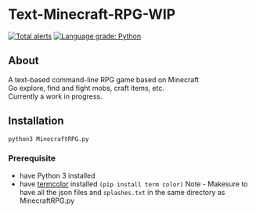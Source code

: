 
# Text-Minecraft-RPG-WIP

[![Total alerts](https://img.shields.io/lgtm/alerts/g/fungamer2-2/Text-Minecraft-RPG-WIP.svg?logo=lgtm&logoWidth=18)](https://lgtm.com/projects/g/fungamer2-2/Text-Minecraft-RPG-WIP/alerts/)
[![Language grade: Python](https://img.shields.io/lgtm/grade/python/g/fungamer2-2/Text-Minecraft-RPG-WIP.svg?logo=lgtm&logoWidth=18)](https://lgtm.com/projects/g/fungamer2-2/Text-Minecraft-RPG-WIP/context:python)

## About
A text-based command-line RPG game based on Minecraft<br />
Go explore, find and fight mobs, craft items, etc.<br />
Currently a work in progress.

## Installation
`python3 MinecraftRPG.py`

### Prerequisite
- have Python 3 installed
- have [termcolor](https://pypi.org/project/termcolor/) installed `(pip install term color)`
Note - Makesure to have all the json files and `splashes.txt` in the same directory as MinecraftRPG.py
